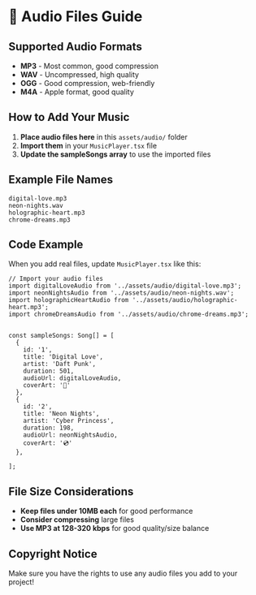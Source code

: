 # 🎵 Audio Files Guide

## Supported Audio Formats
- **MP3** - Most common, good compression
- **WAV** - Uncompressed, high quality
- **OGG** - Good compression, web-friendly
- **M4A** - Apple format, good quality

## How to Add Your Music

1. **Place audio files here** in this `assets/audio/` folder
2. **Import them** in your `MusicPlayer.tsx` file
3. **Update the sampleSongs array** to use the imported files

## Example File Names
```
digital-love.mp3
neon-nights.wav
holographic-heart.mp3
chrome-dreams.mp3
```

## Code Example

When you add real files, update `MusicPlayer.tsx` like this:

```tsx
// Import your audio files
import digitalLoveAudio from '../assets/audio/digital-love.mp3';
import neonNightsAudio from '../assets/audio/neon-nights.wav';
import holographicHeartAudio from '../assets/audio/holographic-heart.mp3';
import chromeDreamsAudio from '../assets/audio/chrome-dreams.mp3';


const sampleSongs: Song[] = [
  {
    id: '1',
    title: 'Digital Love',
    artist: 'Daft Punk',
    duration: 501,
    audioUrl: digitalLoveAudio, 
    coverArt: '🎵'
  },
  {
    id: '2',
    title: 'Neon Nights',
    artist: 'Cyber Princess',
    duration: 198,
    audioUrl: neonNightsAudio,
    coverArt: '💿'
  },

];
```

## File Size Considerations

- **Keep files under 10MB each** for good performance
- **Consider compressing** large files
- **Use MP3 at 128-320 kbps** for good quality/size balance

## Copyright Notice

Make sure you have the rights to use any audio files you add to your project!
